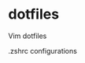 # dotfiles
Vim dotfiles

.zshrc configurations
<!--
# export term=screen-256color
# alias tmux='tmux -2'
export term=xterm-256color

# alias for tmux attach session
function tmuxa() {
  tmux attach-session -t $1
}
-->
